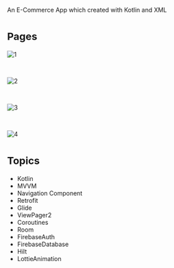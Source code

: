 An E-Commerce App which created with Kotlin and XML

# <sub>**Pages**</sub>

![1](https://github.com/seymasingin/E-CommerceApp/assets/113527683/2ef22870-b7c9-4499-93e7-ca2ede3c0337)

</br>

![2](https://github.com/seymasingin/E-CommerceApp/assets/113527683/c374bebe-f8bd-4300-bf60-73b7448bb815)

</br>

![3](https://github.com/seymasingin/E-CommerceApp/assets/113527683/1b230d7a-5e57-4add-a108-8452a281c9ae)

</br>

![4](https://github.com/seymasingin/E-CommerceApp/assets/113527683/9b01b9c0-bd88-4da8-a282-3b29933ee091)

# <sub>**Topics**</sub>
- Kotlin
- MVVM
- Navigation Component
- Retrofit
- Glide
- ViewPager2
- Coroutines
- Room
- FirebaseAuth
- FirebaseDatabase
- Hilt
- LottieAnimation

